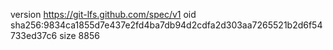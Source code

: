 version https://git-lfs.github.com/spec/v1
oid sha256:9834ca1855d7e437e2fd4ba7db94d2cdfa2d303aa7265521b2d6f54733ed37c6
size 8856
